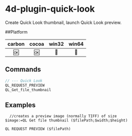 4d-plugin-quick-look
====================

Create Quick Look thumbnail, launch Quick Look preview.

##Platform

| carbon | cocoa | win32 | win64 |
|:------:|:-----:|:---------:|:---------:|
|🆗|🆗|🚫|🚫|

Commands
---

```c
// --- Quick Look
QL_REQUEST_PREVIEW
QL_Get_file_thumbnail
```

Examples
---

```
  //creates a preview image (normally TIFF) of size
$image:=QL Get file thumbnail ($filePath;$width;$height)
```

```
QL REQUEST PREVIEW ($filePath)
```
